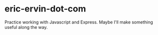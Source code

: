 # eric-ervin-dot-com

Practice working with Javascript and Express. Maybe I'll make something useful along the way.